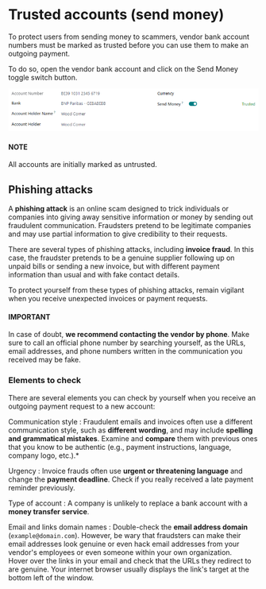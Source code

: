 # Trusted accounts (send money)

To protect users from sending money to scammers, vendor bank account numbers must be marked as
trusted before you can use them to make an outgoing payment.

To do so, open the vendor bank account and click on the Send Money toggle switch button.

![Example of a vendor bank account with the "Send Money" toggle button switched to "trusted."](../../../../_images/send-money-toggle.png)

#### NOTE
All accounts are initially marked as untrusted.

## Phishing attacks

A **phishing attack** is an online scam designed to trick individuals or companies into giving away
sensitive information or money by sending out fraudulent communication. Fraudsters pretend to be
legitimate companies and may use partial information to give credibility to their requests.

There are several types of phishing attacks, including **invoice fraud**. In this case, the
fraudster pretends to be a genuine supplier following up on unpaid bills or sending a new invoice,
but with different payment information than usual and with fake contact details.

To protect yourself from these types of phishing attacks, remain vigilant when you receive
unexpected invoices or payment requests.

#### IMPORTANT
In case of doubt, **we recommend contacting the vendor by phone**. Make sure to call an official
phone number by searching yourself, as the URLs, email addresses, and phone numbers written in
the communication you received may be fake.

### Elements to check

There are several elements you can check by yourself when you receive an outgoing payment request to
a new account:

Communication style
: Fraudulent emails and invoices often use a different communication style, such as **different
  wording**, and may include **spelling and grammatical mistakes**. Examine and **compare** them
  with previous ones that you know to be authentic (e.g., payment instructions, language, company
  logo, etc.).\*

Urgency
: Invoice frauds often use **urgent or threatening language** and change the **payment deadline**.
  Check if you really received a late payment reminder previously.

Type of account
: A company is unlikely to replace a bank account with a **money transfer service**.

Email and links domain names
: Double-check the **email address domain** (`example@domain.com`). However, be wary that fraudsters
  can make their email addresses look genuine or even hack email addresses from your vendor's
  employees or even someone within your own organization.
  <br/>
  Hover over the links in your email and check that the URLs they redirect to are genuine. Your
  internet browser usually displays the link's target at the bottom left of the window.

